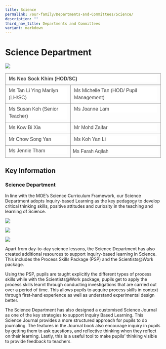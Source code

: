 ```yaml
---
title: Science
permalink: /our-family/Departments-and-Committees/Science/
description: ""
third_nav_title: Departments and Committees
variant: markdown
---
```

# **Science Department**

**![](https://lh3.googleusercontent.com/1A9Rf4zokNyfRAguTizpo2rHCczPg51E6rtOxB6EDWjiKWmHak-BcVre4ec2OYrrPUbbjBBRblM6Bl2NBPWMHI_DgpnWKB2jtGsYXoXn355qzAw6QRwfaJe3CPe53XYr6JNJRxrwHK1u7-PE06O77uU)**

<table style="border:none;border-collapse:collapse;"><colgroup><col width="254"><col width="348"></colgroup><tbody><tr style="height:25.5pt"><td style="border-left:solid #808080 0.9090900000000001pt;border-right:solid #808080 0.9090900000000001pt;border-bottom:solid #808080 0.9090900000000001pt;border-top:solid #808080 0.9090900000000001pt;vertical-align:top;padding:4pt 8pt 4pt 8pt;overflow:hidden;overflow-wrap:break-word;" colspan="2"><p style="line-height:1.44;background-color:#ffffff;margin-top:0pt;margin-bottom:2pt;" dir="ltr"><span style="font-size:12pt;font-family:Arial,sans-serif;color:#484848;background-color:transparent;font-weight:700;font-style:normal;font-variant:normal;text-decoration:none;vertical-align:baseline;white-space:pre;white-space:pre-wrap;">Ms Neo Sock Khim (HOD/SC)</span></p></td></tr><tr style="height:25.5pt"><td style="border-left:solid #808080 0.9090900000000001pt;border-right:solid #808080 0.9090900000000001pt;border-bottom:solid #808080 0.9090900000000001pt;border-top:solid #808080 0.9090900000000001pt;vertical-align:top;padding:4pt 8pt 4pt 8pt;overflow:hidden;overflow-wrap:break-word;"><p style="line-height:1.44;background-color:#ffffff;margin-top:0pt;margin-bottom:2pt;" dir="ltr"><span style="font-size:12pt;font-family:Arial,sans-serif;color:#484848;background-color:transparent;font-weight:400;font-style:normal;font-variant:normal;text-decoration:none;vertical-align:baseline;white-space:pre;white-space:pre-wrap;">Ms Tan Li Ying Marilyn (LH/SC)</span></p></td><td style="border-left:solid #808080 0.9090900000000001pt;border-right:solid #808080 0.9090900000000001pt;border-bottom:solid #808080 0.9090900000000001pt;border-top:solid #808080 0.9090900000000001pt;vertical-align:top;padding:4pt 8pt 4pt 8pt;overflow:hidden;overflow-wrap:break-word;"><p style="line-height:1.44;background-color:#ffffff;margin-top:0pt;margin-bottom:2pt;" dir="ltr"><span style="font-size:12pt;font-family:Arial,sans-serif;color:#484848;background-color:transparent;font-weight:400;font-style:normal;font-variant:normal;text-decoration:none;vertical-align:baseline;white-space:pre;white-space:pre-wrap;">Ms Michelle Tan (HOD/ Pupil Management)&nbsp;</span></p></td></tr><tr style="height:25.5pt"><td style="border-left:solid #808080 0.9090900000000001pt;border-right:solid #808080 0.9090900000000001pt;border-bottom:solid #808080 0.9090900000000001pt;border-top:solid #808080 0.9090900000000001pt;vertical-align:top;padding:4pt 8pt 4pt 8pt;overflow:hidden;overflow-wrap:break-word;"><p style="line-height:1.44;background-color:#ffffff;margin-top:0pt;margin-bottom:2pt;" dir="ltr"><span style="font-size:12pt;font-family:Arial,sans-serif;color:#484848;background-color:transparent;font-weight:400;font-style:normal;font-variant:normal;text-decoration:none;vertical-align:baseline;white-space:pre;white-space:pre-wrap;">Ms Susan Koh (Senior Teacher)</span></p></td><td style="border-left:solid #808080 0.9090900000000001pt;border-right:solid #808080 0.9090900000000001pt;border-bottom:solid #808080 0.9090900000000001pt;border-top:solid #808080 0.9090900000000001pt;vertical-align:top;padding:4pt 8pt 4pt 8pt;overflow:hidden;overflow-wrap:break-word;"><p style="line-height:1.44;background-color:#ffffff;margin-top:0pt;margin-bottom:2pt;" dir="ltr"><span style="font-size:12pt;font-family:Arial,sans-serif;color:#484848;background-color:transparent;font-weight:400;font-style:normal;font-variant:normal;text-decoration:none;vertical-align:baseline;white-space:pre;white-space:pre-wrap;">Ms Joanne Lam</span></p></td></tr><tr style="height:25.5pt"><td style="border-left:solid #808080 0.9090900000000001pt;border-right:solid #808080 0.9090900000000001pt;border-bottom:solid #808080 0.9090900000000001pt;border-top:solid #808080 0.9090900000000001pt;vertical-align:top;padding:4pt 8pt 4pt 8pt;overflow:hidden;overflow-wrap:break-word;"><p style="line-height:1.44;background-color:#ffffff;margin-top:0pt;margin-bottom:2pt;" dir="ltr"><span style="font-size:12pt;font-family:Arial,sans-serif;color:#484848;background-color:transparent;font-weight:400;font-style:normal;font-variant:normal;text-decoration:none;vertical-align:baseline;white-space:pre;white-space:pre-wrap;">Ms Kow Bi Xia</span></p></td><td style="border-left:solid #808080 0.9090900000000001pt;border-right:solid #808080 0.9090900000000001pt;border-bottom:solid #808080 0.9090900000000001pt;border-top:solid #808080 0.9090900000000001pt;vertical-align:top;padding:4pt 8pt 4pt 8pt;overflow:hidden;overflow-wrap:break-word;"><p style="line-height:1.44;background-color:#ffffff;margin-top:0pt;margin-bottom:2pt;" dir="ltr"><span style="font-size:12pt;font-family:Arial,sans-serif;color:#484848;background-color:transparent;font-weight:400;font-style:normal;font-variant:normal;text-decoration:none;vertical-align:baseline;white-space:pre;white-space:pre-wrap;">Mr Mohd Zaifar</span></p></td></tr><tr style="height:25.5pt"><td style="border-left:solid #808080 0.9090900000000001pt;border-right:solid #808080 0.9090900000000001pt;border-bottom:solid #808080 0.9090900000000001pt;border-top:solid #808080 0.9090900000000001pt;vertical-align:top;padding:4pt 8pt 4pt 8pt;overflow:hidden;overflow-wrap:break-word;"><p style="line-height:1.44;background-color:#ffffff;margin-top:0pt;margin-bottom:2pt;" dir="ltr"><span style="font-size:12pt;font-family:Arial,sans-serif;color:#484848;background-color:transparent;font-weight:400;font-style:normal;font-variant:normal;text-decoration:none;vertical-align:baseline;white-space:pre;white-space:pre-wrap;">Mr Chow Song Yan</span></p></td><td style="border-left:solid #808080 0.9090900000000001pt;border-right:solid #808080 0.9090900000000001pt;border-bottom:solid #808080 0.9090900000000001pt;border-top:solid #808080 0.9090900000000001pt;vertical-align:top;padding:4pt 8pt 4pt 8pt;overflow:hidden;overflow-wrap:break-word;"><p style="line-height:1.44;background-color:#ffffff;margin-top:0pt;margin-bottom:2pt;" dir="ltr"><span style="font-size:12pt;font-family:Arial,sans-serif;color:#484848;background-color:transparent;font-weight:400;font-style:normal;font-variant:normal;text-decoration:none;vertical-align:baseline;white-space:pre;white-space:pre-wrap;">Ms Koh Yan Li</span></p></td></tr><tr style="height:27pt"><td style="border-left:solid #808080 0.9090900000000001pt;border-right:solid #808080 0.9090900000000001pt;border-bottom:solid #808080 0.9090900000000001pt;border-top:solid #808080 0.9090900000000001pt;vertical-align:top;padding:4pt 8pt 4pt 8pt;overflow:hidden;overflow-wrap:break-word;"><p style="line-height:1.44;background-color:#ffffff;margin-top:0pt;margin-bottom:2pt;" dir="ltr"><span style="font-size:12pt;font-family:Arial,sans-serif;color:#484848;background-color:transparent;font-weight:400;font-style:normal;font-variant:normal;text-decoration:none;vertical-align:baseline;white-space:pre;white-space:pre-wrap;">Ms Jennie Tham</span></p></td><td style="border-left:solid #808080 0.9090900000000001pt;border-right:solid #808080 0.9090900000000001pt;border-bottom:solid #808080 0.9090900000000001pt;border-top:solid #808080 0.9090900000000001pt;vertical-align:top;padding:5pt 5pt 5pt 5pt;overflow:hidden;overflow-wrap:break-word;"><p style="line-height:1.44;background-color:#ffffff;margin-top:0pt;margin-bottom:2pt;" dir="ltr"><span style="font-size:12pt;font-family:Arial,sans-serif;color:#484848;background-color:transparent;font-weight:400;font-style:normal;font-variant:normal;text-decoration:none;vertical-align:baseline;white-space:pre;white-space:pre-wrap;">Ms Farah Aqilah</span></p></td></tr></tbody></table>




## Key Information

### Science Department

In line with the MOE’s Science Curriculum Framework, our Science Department adopts Inquiry-based Learning as the key pedagogy to develop critical thinking skills, positive attitudes and curiosity in the teaching and learning of Science.

  

![](https://lh6.googleusercontent.com/mq-FvH4rJ7-rfwbB35ED1HQOmKNS3dLolDgWXHMZfkOJdw9th6nqGRUeLAufzhP6K5vLbUmhBcEv5uB7liIYJUi3cGToNwof_Lihm9gctt2NIJ2lL_yFAQHQomLkRvrltRjGF5Wfo2NIm1_6Q7gVW7Q)

![](https://lh5.googleusercontent.com/WXNeEbnaX6bmujqQ7EQ2-koQCop9lHV_N0Qm915FQ9JA3R7PN7Ud2faofX7DD0mNDfebvVWNP9-bbykb40u7nkRLdUxGpI3gQGsu8v2OyxbrV1BXgLEUiQJF71Dx7vvya2IfXWCqWq90h1lqeqYFu3E)

![](https://lh4.googleusercontent.com/rLfthBdfDnzEWcLbdBsU1WfUpk3trBjQbhfivF7nPy1fLA4YzzLySNj9Ie-c3BDZ35WQbOu_M6zcAbWicKsEIXCaY_i4xpYYIlftEPMW038w9MD4wbJ3UH1lbdFvMDEcbenhl0_F8YHuVgDIX9IhUOs)

Apart from day-to-day science lessons, the Science Department has also created additional resources to support inquiry-based learning in Science. This includes the Process Skills Package (PSP) and the Scientists@Work package.

  

Using the PSP, pupils are taught explicitly the different types of process skills while with the Scientists@Work package, pupils get to apply the process skills learnt through conducting investigations that are carried out over a period of time. This allows pupils to acquire process skills in context through first-hand experience as well as understand experimental design better.

  

The Science Department has also designed a customised Science Journal as one of the key strategies to support Inquiry Based Learning. This Science Journal provides a more structured approach for pupils to do journaling. The features in the Journal book also encourage inquiry in pupils by getting them to ask questions, and reflective thinking when they reflect on their learning. Lastly, this is a useful tool to make pupils’ thinking visible to provide feedback to teachers.